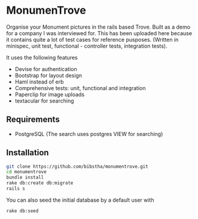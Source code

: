 # MonumenTrove

Organise your Monument pictures in the rails based Trove. Built as a demo for a company I was interviewed for.
This has been uploaded here because it contains quite a lot of test cases for reference pusposes. (Written in minispec, unit test, functional - controller tests, integration tests).

It uses the following features

* Devise for authentication
* Bootstrap for layout design
* Haml instead of erb
* Comprehensive tests: unit, functional and integration
* Paperclip for image uploads
* textacular for searching

## Requirements

* PostgreSQL (The search uses postgres VIEW for searching)

## Installation

```bash
git clone https://github.com/bibstha/monumentrove.git
cd monumentrove
bundle install
rake db:create db:migrate
rails s
```

You can also seed the initial database by a default user with

```bash
rake db:seed
```
